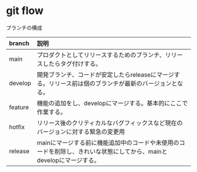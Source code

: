 # git flow

ブランチの構成

|branch|説明|
|:---|:---|
|main|プロダクトとしてリリースするためのブランチ、リリースしたらタグ付けする。|
|develop|開発ブランチ、コードが安定したらreleaseにマージする。リリース前は個のブランチが最新のバージョンとなる。|
|feature|機能の追加をし、developにマージする。基本的にここで作業する。|
|hotfix|リリース後のクリティカルなバグフィックスなど現在のバージョンに対する緊急の変更用|
|release|mainにマージする前に機能追加中のコードや未使用のコードを削除し、きれいな状態にしてから、mainとdevelopにマージする。|